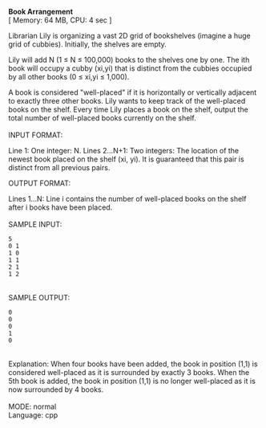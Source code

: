 **Book Arrangement**
<br>
[ Memory: 64 MB, CPU: 4 sec ]

Librarian Lily is organizing a vast 2D grid of bookshelves (imagine a huge grid of cubbies). Initially, the shelves are empty.

Lily will add N (1 ≤ N ≤ 100,000) books to the shelves one by one. The ith book will occupy a cubby (xi,yi) that is distinct from the cubbies occupied by all other books (0 ≤ xi,yi ≤ 1,000).

A book is considered "well-placed" if it is horizontally or vertically adjacent to exactly three other books. Lily wants to keep track of the well-placed books on the shelf. Every time Lily places a book on the shelf, output the total number of well-placed books currently on the shelf.
<br>
<br>
INPUT FORMAT:

Line 1: One integer: N.
Lines 2…N+1: Two integers: The location of the newest book placed on the shelf (xi, yi). It is guaranteed that this pair is distinct from all previous pairs.

OUTPUT FORMAT:

Lines 1…N: Line i contains the number of well-placed books on the shelf after i books have been placed.
<br>
<br>
SAMPLE INPUT:

    5
    0 1
    1 0
    1 1
    2 1
    1 2
<br>
SAMPLE OUTPUT:

    0
    0
    0
    1
    0
<br>
Explanation: When four books have been added, the book in position (1,1) is considered well-placed as it is surrounded by exactly 3 books. When the 5th book is added, the book in position (1,1) is no longer well-placed as it is now surrounded by 4 books. 

<br>
<br>
MODE: normal<br>
Language: cpp<br>
